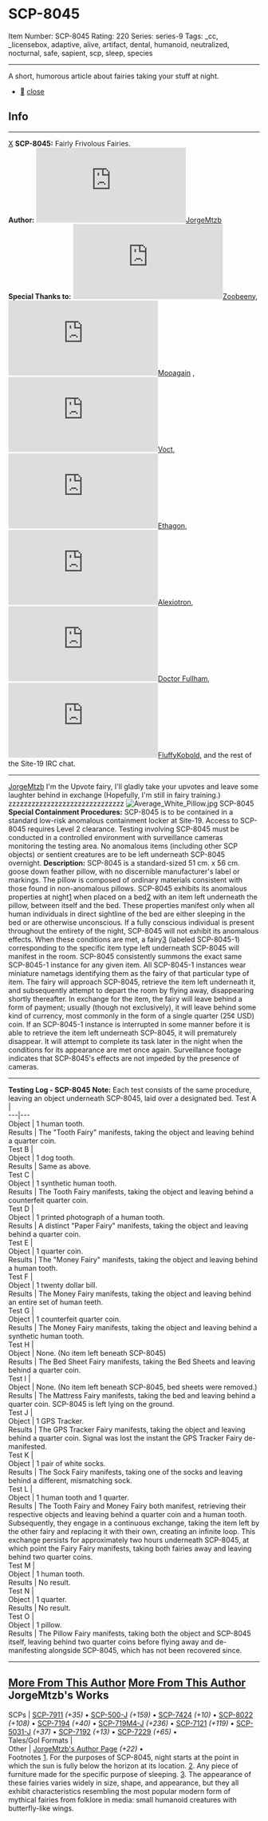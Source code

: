 # SCP-8045
Item Number: SCP-8045
Rating: 220
Series: series-9
Tags: _cc, _licensebox, adaptive, alive, artifact, dental, humanoid, neutralized, nocturnal, safe, sapient, scp, sleep, species

---

A short, humorous article about fairies taking your stuff at night.
  * [](javascript:;)
[close](javascript:;)
## Info
* * *
[X](javascript:;)
**SCP-8045:** Fairly Frivolous Fairies.  
**Author:** [![JorgeMtzb](https://www.wikidot.com/avatar.php?userid=8474687&amp;size=small&amp;timestamp=1744331662)](http://www.wikidot.com/user:info/jorgemtzb)[JorgeMtzb](http://www.wikidot.com/user:info/jorgemtzb)  
**Special Thanks to:** [![Zoobeeny](https://www.wikidot.com/avatar.php?userid=6070624&amp;size=small&amp;timestamp=1744331662)](http://www.wikidot.com/user:info/zoobeeny)[Zoobeeny](http://www.wikidot.com/user:info/zoobeeny), [![Mooagain ](https://www.wikidot.com/avatar.php?userid=5975504&amp;size=small&amp;timestamp=1744331662)](http://www.wikidot.com/user:info/mooagain)[Mooagain](http://www.wikidot.com/user:info/mooagain) , [![Voct](https://www.wikidot.com/avatar.php?userid=392303&amp;size=small&amp;timestamp=1744331662)](http://www.wikidot.com/user:info/voct)[Voct](http://www.wikidot.com/user:info/voct), [![Ethagon](https://www.wikidot.com/avatar.php?userid=5844683&amp;size=small&amp;timestamp=1744331662)](http://www.wikidot.com/user:info/ethagon)[Ethagon](http://www.wikidot.com/user:info/ethagon), [![Alexiotron](https://www.wikidot.com/avatar.php?userid=8512781&amp;size=small&amp;timestamp=1744331662)](http://www.wikidot.com/user:info/alexiotron)[Alexiotron](http://www.wikidot.com/user:info/alexiotron), [![Doctor Fullham](https://www.wikidot.com/avatar.php?userid=1989312&amp;size=small&amp;timestamp=1744331662)](http://www.wikidot.com/user:info/doctor-fullham)[Doctor Fullham](http://www.wikidot.com/user:info/doctor-fullham), [![FluffyKobold](https://www.wikidot.com/avatar.php?userid=8998452&amp;size=small&amp;timestamp=1744331662)](http://www.wikidot.com/user:info/fluffykobold)[FluffyKobold](http://www.wikidot.com/user:info/fluffykobold), and the rest of the Site-19 IRC chat.
* * *

[JorgeMtzb](javascript:;)
I'm the Upvote fairy, I'll gladly take your upvotes and leave some laughter behind in exchange (Hopefully, I'm still in fairy training.)
zzzzzzzzzzzzzzzzzzzzzzzzzzzzzz
![Average_White_Pillow.jpg](https://upload.wikimedia.org/wikipedia/commons/8/84/Average_White_Pillow.jpg)
SCP-8045
**Special Containment Procedures:** SCP-8045 is to be contained in a standard low-risk anomalous containment locker at Site-19. Access to SCP-8045 requires Level 2 clearance. Testing involving SCP-8045 must be conducted in a controlled environment with surveillance cameras monitoring the testing area. No anomalous items (including other SCP objects) or sentient creatures are to be left underneath SCP-8045 overnight.
**Description:** SCP-8045 is a standard-sized 51 cm. x 56 cm. goose down feather pillow, with no discernible manufacturer's label or markings. The pillow is composed of ordinary materials consistent with those found in non-anomalous pillows.
SCP-8045 exhibits its anomalous properties at night[1](javascript:;) when placed on a bed[2](javascript:;) with an item left underneath the pillow, between itself and the bed. These properties manifest only when all human individuals in direct sightline of the bed are either sleeping in the bed or are otherwise unconscious. If a fully conscious individual is present throughout the entirety of the night, SCP-8045 will not exhibit its anomalous effects.
When these conditions are met, a fairy[3](javascript:;) (labeled SCP-8045-1) corresponding to the specific item type left underneath SCP-8045 will manifest in the room. SCP-8045 consistently summons the exact same SCP-8045-1 instance for any given item. All SCP-8045-1 instances wear miniature nametags identifying them as the fairy of that particular type of item.
The fairy will approach SCP-8045, retrieve the item left underneath it, and subsequently attempt to depart the room by flying away, disappearing shortly thereafter. In exchange for the item, the fairy will leave behind a form of payment; usually (though not exclusively), it will leave behind some kind of currency, most commonly in the form of a single quarter (25¢ USD) coin.
If an SCP-8045-1 instance is interrupted in some manner before it is able to retrieve the item left underneath SCP-8045, it will prematurely disappear. It will attempt to complete its task later in the night when the conditions for its appearance are met once again. Surveillance footage indicates that SCP-8045's effects are not impeded by the presence of cameras.
* * *
**Testing Log - SCP-8045**
**Note:** Each test consists of the same procedure, leaving an object underneath SCP-8045, laid over a designated bed.
Test A |   
---|---  
Object | 1 human tooth.  
Results | The "Tooth Fairy" manifests, taking the object and leaving behind a quarter coin.  
Test B |   
Object | 1 dog tooth.  
Results | Same as above.  
Test C |   
Object | 1 synthetic human tooth.  
Results | The Tooth Fairy manifests, taking the object and leaving behind a counterfeit quarter coin.  
Test D |   
Object | 1 printed photograph of a human tooth.  
Results | A distinct "Paper Fairy" manifests, taking the object and leaving behind a quarter coin.  
Test E |   
Object | 1 quarter coin.  
Results | The "Money Fairy" manifests, taking the object and leaving behind a human tooth.  
Test F |   
Object | 1 twenty dollar bill.  
Results | The Money Fairy manifests, taking the object and leaving behind an entire set of human teeth.  
Test G |   
Object | 1 counterfeit quarter coin.  
Results | The Money Fairy manifests, taking the object and leaving behind a synthetic human tooth.  
Test H |   
Object | None. (No item left beneath SCP-8045)  
Results | The Bed Sheet Fairy manifests, taking the Bed Sheets and leaving behind a quarter coin.  
Test I |   
Object | None. (No item left beneath SCP-8045, bed sheets were removed.)  
Results | The Mattress Fairy manifests, taking the bed and leaving behind a quarter coin. SCP-8045 is left lying on the ground.  
Test J |   
Object | 1 GPS Tracker.  
Results | The GPS Tracker Fairy manifests, taking the object and leaving behind a quarter coin. Signal was lost the instant the GPS Tracker Fairy de-manifested.  
Test K |   
Object | 1 pair of white socks.  
Results | The Sock Fairy manifests, taking one of the socks and leaving behind a different, mismatching sock.  
Test L |   
Object | 1 human tooth and 1 quarter.  
Results | The Tooth Fairy and Money Fairy both manifest, retrieving their respective objects and leaving behind a quarter coin and a human tooth. Subsequently, they engage in a continuous exchange, taking the item left by the other fairy and replacing it with their own, creating an infinite loop. This exchange persists for approximately two hours underneath SCP-8045, at which point the Fairy Fairy manifests, taking both fairies away and leaving behind two quarter coins.  
Test M |   
Object | 1 human tooth.  
Results | No result.  
Test N |   
Object | 1 quarter.  
Results | No result.  
Test O |   
Object | 1 pillow.  
Results | The Pillow Fairy manifests, taking both the object and SCP-8045 itself, leaving behind two quarter coins before flying away and de-manifesting alongside SCP-8045, which has not been recovered since.  
* * *
[More From This Author](javascript:;)
[More From This Author](javascript:;)
JorgeMtzb's Works  
---  
SCPs |  [SCP-7911](/scp-7911) _(+35)_ • [SCP-500-J](/scp-500-j) _(+159)_ • [SCP-7424](/scp-7424) _(+10)_ • [SCP-8022](/scp-8022) _(+108)_ • [SCP-7194](/scp-7194) _(+40)_ • [SCP-719M4-J](/scp-719m4-j) _(+236)_ • [SCP-7121](/scp-7121) _(+119)_ • [SCP-5031-J](/scp-5031-j) _(+37)_ • [SCP-7192](/scp-7192) _(+13)_ • [SCP-7229](/scp-7229) _(+65)_ •  
Tales/GoI Formats |   
Other |  [JorgeMtzb's Author Page](/jorgemtzb) _(+22)_ •  
Footnotes
[1](javascript:;). For the purposes of SCP-8045, night starts at the point in which the sun is fully below the horizon at its location.
[2](javascript:;). Any piece of furniture made for the specific purpose of sleeping.
[3](javascript:;). The appearance of these fairies varies widely in size, shape, and appearance, but they all exhibit characteristics resembling the most popular modern form of mythical fairies from folklore in media: small humanoid creatures with butterfly-like wings.